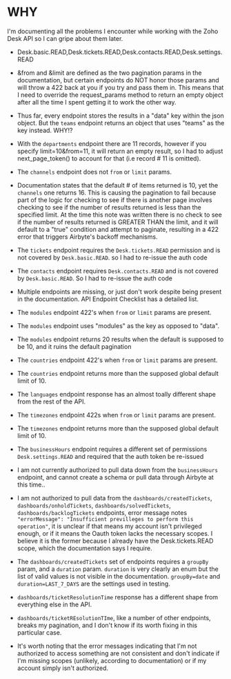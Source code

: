 # WHY
I'm documenting all the problems I encounter while working with the Zoho Desk API so I can gripe about them later.

* Desk.basic.READ,Desk.tickets.READ,Desk.contacts.READ,Desk.settings.READ

* &from and &limit are defined as the two pagination params in the documentation, but certain endpoints do NOT honor those params and will throw a 422 back at you if you try and pass them in. This means that I need to override the request_params method to return an empty object after all the time I spent getting it to work the other way.
* Thus far, every endpoint stores the results in a "data" key within the json object. But the `teams` endpoint returns an object that uses "teams" as the key instead. WHY!?
* With the `departments` endpoint there are 11 records, however if you specify limit=10&from=11, it will return an empty result, so I had to adjust next_page_token() to account for that (i.e record # 11 is omitted).
* The `channels` endpoint does not `from` or `limit` params. 
* Documentation states that the default # of items returned is 10, yet the `channels` one returns 16. This is causing the pagination to fail because part of the logic for checking to see if there is another page involves checking to see if the number of results returned is less than the specified limit. At the time this note was written there is no check to see if the number of results returned is GREATER THAN the limit, and it will default to a "true" condition and attempt to paginate, resulting in a 422 error that triggers Airbyte's backoff mechanisms.
* The `tickets` endpoint requires the `Desk.tickets.READ` permission and is not covered by `Desk.basic.READ`. so I had to re-issue the auth code
* The `contacts` endpoint requires `Desk.contacts.READ` and is not covered by `Desk.basic.READ`. So I had to re-issue the auth code
* Multiple endpoints are missing, or just don't work despite being present in the documentation. API Endpoint Checklist has a detailed list.
* The `modules` endpoint 422's when `from` or `limit` params are present.
* The `modules` endpoint uses "modules" as the key as opposed to "data".
* The `modules` endpoint returns 20 results when the default is supposed to be 10, and it ruins the default pagination
* The `countries` endpoint 422's when `from` or `limit` params are present.
* The `countries` endpoint returns more than the supposed global default limit of 10.
* The `languages` endpoint response has an almost toally different shape from the rest of the API.
* The `timezones` endpoint 422s when `from` or `limit` params are present.
* The `timezones` endpoint returns more than the supposed global default limit of 10.
* The `businessHours` endpoint requires a different set of permissions `Desk.settings.READ` and required that the auth token be re-issued
* I am not currently authorized to pull data down from the `businessHours` endpoint, and cannot create a schema or pull data through Airbyte at this time..
* I am not authorized to pull data from the `dashboards/createdTickets`, `dashboards/onholdTickets`, `dashboards/solvedTickets`, `dashboards/backlogTickets` endpoints, error message notes `"errorMessage": "Insufficient previlleges to perform this operation"`, it is unclear if that means my account isn't privileged enough, or if it means the Oauth token lacks the necessary scopes. I believe it is the former because I already have the Desk.tickets.READ scope, which the documentation says I require.
* The `dashboards/createdTickets` set of endpoints requires a `groupBy` param, and a `duration` param. `duration` is very clearly an enum but the list of valid values is not visible in the documentation. `groupBy=date` and `duration=LAST_7_DAYS` are the settings used in testing.
* `dashboards/ticketResolutionTime` response has a different shape from everything else in the API.
* `dashboards/ticketREsolutionTIme`, like a number of other endpoints, breaks my pagination, and I don't know if its worth fixing in this particular case.

* It's worth noting that the error messages indicating that I'm not authorized to access something are not consistent and don't indicate if I'm missing scopes (unlikely, according to documentation) or if my account simply isn't authorized.
